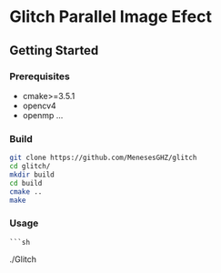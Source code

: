 # Glitch Parallel Image Efect

## Getting Started

### Prerequisites
* cmake>=3.5.1
* opencv4
* openmp
...

### Build
   ```sh
   git clone https://github.com/MenesesGHZ/glitch
   cd glitch/
   mkdir build
   cd build
   cmake ..
   make
   ```

### Usage
    ```sh
   ./Glitch
   ```